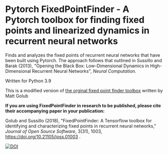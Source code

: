 # Pytorch FixedPointFinder - A Pytorch toolbox for finding fixed points and linearized dynamics in recurrent neural networks

Finds and analyzes the fixed points of recurrent neural networks that have been built using Pytorch. The approach follows that outlined in Sussillo and Barak (2013), "Opening the Black Box: Low-Dimensional Dynamics in High-Dimensional Recurrent Neural Networks", *Neural Computation*.

Written for Python 3.9

This is a modified version of [the orginal fixed point finder toolbox](https://github.com/mattgolub/fixed-point-finder) written by Matt Golub


**If you are using FixedPointFinder in research to be published, please cite their accompanying paper in your publication:**

Golub and Sussillo (2018), "FixedPointFinder: A Tensorflow toolbox for identifying and characterizing fixed points in recurrent neural networks," *Journal of Open Source Software*, 3(31), 1003, https://doi.org/10.21105/joss.01003 .

[![DOI](http://joss.theoj.org/papers/10.21105/joss.01003/status.svg)](https://doi.org/10.21105/joss.01003)
